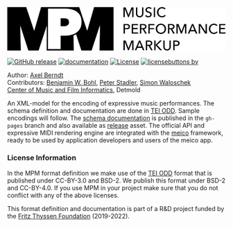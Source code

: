 <img src="https://github.com/axelberndt/MPM/blob/master/figures/MPM_black.png" alt="MPM logo" width="600"/>

[![GitHub release](https://img.shields.io/github/release/axelberndt/MPM.svg)](https://github.com/axelberndt/MPM/releases/latest)
[![documentation](https://img.shields.io/badge/doc-guidelines-green.svg)](https://axelberndt.github.io/MPM/)
[![License](https://img.shields.io/badge/license-BSD%202--Clause-orange.svg)](https://github.com/axelberndt/MPM/blob/master/LICENSE)
[![licensebuttons by](https://licensebuttons.net/l/by/3.0/88x31.png)](https://github.com/axelberndt/MPM/blob/master/LICENSE)

Author: [Axel Berndt](https://github.com/axelberndt)<br>
Contributors: [Benjamin W. Bohl](https://github.com/bwbohl), [Peter Stadler](https://github.com/peterstadler), [Simon Waloschek](https://github.com/sonovice)<br>
[Center of Music and Film Informatics](http://www.cemfi.de/), Detmold

An XML-model for the encoding of expressive music performances. The schema definition and documentation are done in [TEI ODD](https://wiki.tei-c.org/index.php/ODD). Sample encodings will follow. The [schema documentation](https://axelberndt.github.io/MPM/) is published in the `gh-pages` branch and also available as [release](https://github.com/axelberndt/MPM/releases/latest) asset. The official API and expressive MIDI rendering engine are integrated with the [meico](https://github.com/cemfi/meico) framework, ready to be used by application developers and users of the meico app.

### License Information

In the MPM format definition we make use of the [TEI ODD](https://wiki.tei-c.org/index.php/ODD) format that is published under CC-BY-3.0 and BSD-2. We publish this format under BSD-2 and CC-BY-4.0. If you use MPM in your project make sure that you do not conflict with any of the above licenses.

This format definition and documentation is part of a R&D project funded by the [Fritz Thyssen Foundation](https://www.fritz-thyssen-stiftung.de/en/) (2019-2022).